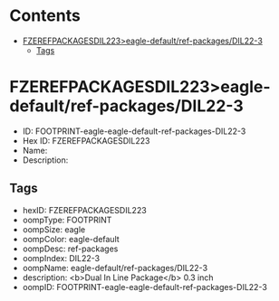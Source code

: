 



Contents
========

* [FZEREFPACKAGESDIL223>eagle-default/ref-packages/DIL22-3](#fzerefpackagesdil223eagle-defaultref-packagesdil22-3)
	* [Tags](#tags)

# FZEREFPACKAGESDIL223>eagle-default/ref-packages/DIL22-3

- ID: FOOTPRINT-eagle-eagle-default-ref-packages-DIL22-3
- Hex ID: FZEREFPACKAGESDIL223
- Name: 
- Description: 

## Tags

- hexID: FZEREFPACKAGESDIL223
- oompType: FOOTPRINT
- oompSize: eagle
- oompColor: eagle-default
- oompDesc: ref-packages
- oompIndex: DIL22-3
- oompName: eagle-default/ref-packages/DIL22-3
- description: &lt;b&gt;Dual In Line Package&lt;/b&gt; 0.3 inch
- oompID: FOOTPRINT-eagle-eagle-default-ref-packages-DIL22-3
